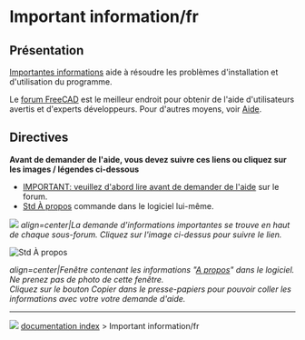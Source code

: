 # Important information/fr
## Présentation

[Importantes informations](Important_information/fr.md) aide à résoudre les problèmes d\'installation et d\'utilisation du programme.

Le [forum FreeCAD](https://forum.freecadweb.org/viewforum.php?f=3) est le meilleur endroit pour obtenir de l\'aide d\'utilisateurs avertis et d\'experts développeurs. Pour d\'autres moyens, voir [Aide](Help/fr.md).

## Directives


**Avant de demander de l'aide, vous devez suivre ces liens ou cliquez sur les images / légendes ci-dessous**

-   [IMPORTANT: veuillez d\'abord lire avant de demander de l\'aide](https://forum.freecadweb.org/viewtopic.php?f=3&t=2264) sur le forum.
-   [Std À propos](Std_About/fr.md) commande dans le logiciel lui-même.

![](images/Important_information-updated.png ) 
*align=center|La demande d'informations importantes se trouve en haut de chaque sous-forum. Cliquez sur l'image ci-dessus pour suivre le lien.*

![Std À propos](images/Std_About_example.png )



*align=center|Fenêtre contenant les informations "[A propos](Std_About/fr.md)" dans le logiciel. Ne prenez pas de photo de cette fenêtre. <br/> Cliquez sur le bouton **Copier dans le presse-papiers* pour pouvoir coller les informations avec votre votre demande d'aide.**



---
![](images/Right_arrow.png) [documentation index](../README.md) > Important information/fr
